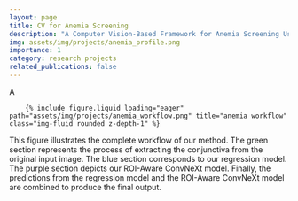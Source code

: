 ```yaml
---
layout: page
title: CV for Anemia Screening
description: "A Computer Vision-Based Framework for Anemia Screening Using Conjunctiva Photos"
img: assets/img/projects/anemia_profile.png
importance: 1
category: research projects
related_publications: false
---
```


A

<!-- Here is our project report: [Report]({{ "/assets/pdf/mass_report.pdf" | relative_url }}) -->

<div class="col-sm-12 text-center">
    
        {% include figure.liquid loading="eager" path="assets/img/projects/anemia_workflow.png" title="anemia workflow" class="img-fluid rounded z-depth-1" %}
    
</div>
<div class="caption">
    This figure illustrates the complete workflow of our method. The green section represents the process of extracting the conjunctiva from the original input image. The blue section corresponds to our regression model. The purple section depicts our ROI-Aware ConvNeXt model. Finally, the predictions from the regression model and the ROI-Aware ConvNeXt model are combined to produce the final output.
</div>